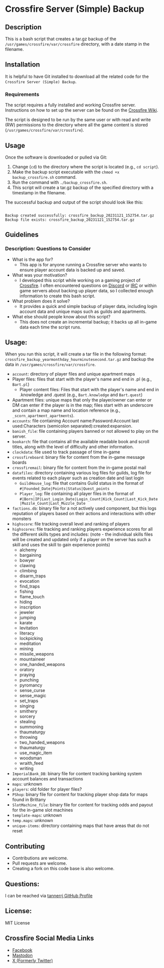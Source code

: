 # Crossfire Server (Simple) Backup

## Description

This is a bash script that creates a tar.gz backup of the `/usr/games/crossfire/var/crossfire` directory, with a date stamp in the filename.

## Installation

It is helpful to have Git installed to download all the related code for the `Crossfire Server (Simple) Backup`.

### Requirements

The script requires a fully installed and working Crossfire server. Instructions on how to set up the server can be found on the [Crossfire Wiki](http://wiki.cross-fire.org/dokuwiki/doku.php/server:server_compiling).

The script is designed to be run by the same user or with read and write (RW) permissions to the directory where all the game content is stored (`/usr/games/crossfire/var/crossfire`).

## Usage

Once the software is downloaded or pulled via Git:

 1. Change (`cd`) to the directory where the script is located (e.g., `cd script`).
 2. Make the backup script executable with the `chmod +x backup_crossfire.sh` command.
 3. Run the command with `./backup_crossfire.sh`.
 4. This script will create a tar.gz backup of the specified directory with a timestamp in the filename.

The successful backup and output of the script should look like this:

```

Backup created successfully: crossfire_backup_20231121_152754.tar.gz
Backup file exists: crossfire_backup_20231121_152754.tar.gz

```

## Guidelines

### Description: Questions to Consider

 * What is the app for?
   * This app is for anyone running a Crossfire server who wants to ensure player account data is backed up and saved.
 * What was your motivation?
   * I developed this script while working on a gaming project of [Crossfire](https://sourceforge.net/projects/crossfire/). I often encountered questions on [Discord](https://crossfire.real-time.com/discord/) or [IRC](https://crossfire.real-time.com/irc/) or within game servers about backing up player data, so I collected enough information to create this bash script.
 * What problem does it solve?
   * It provides a quick and simple backup of player data, including login account data and unique maps such as guilds and apartments.
 * What else should people know about this script?
   * This does not create an incremental backup; it backs up all in-game data each time the script runs.

## Usage:

When you run this script, it will create a tar file in the following format: `crossfire_backup_yearmonthday_hourminutesecond.tar.gz` and backup the data in `/usr/games/crossfire/var/crossfire`.

 * `account`: directory of player files and unique apartment maps
  * Player files: files that start with the player's name and end in .pl (e.g., `Bart.pl`)
    * Player content files: Files that start with the player's name and end in .knowledge and .quest (e.g., `Bart.knowledge` and `Bart.quest`)
  * Apartment files: unique maps that only the player/owner can enter or DM can enter if the player is in the map; files start with an underscore and contain a map name and location reference (e.g., `_scorn_apartment_apartments`).
 * `accounts`: file containing Account name:Password:Account last used:Characters (semicolon separated):created:expansion.
 * `banish_file`: file containing players banned or not allowed to play on the server.
 * `bookarch`: file that contains all the available readable book and scroll titles, along with the level of difficulty and other information.
 * `clockdata`: file used to track passage of time in-game
 * `crossfireboard`: binary file for content from the in-game message boards
 * `crossfiremail`: binary file for content from the in-game postal mail
 * `datafiles`: directory containing various log files for guilds, log file for events related to each player such as creation date and last login
     * `GuildHouse_log`: file that contains Guild status in the format of `#|Founded_Date|Points|Status|Quest_points`
     * `Player_log`: file containing all player files in the format of `#|Born|IP|Last_Login_Date|Login_Count|Kick_Count|Last_Kick_Date|Muzzle_Count|Last_Muzzle_Date`
 * `factions.db`: binary file for a not actively used component, but this logs reputation of players based on their actions and interactions with other monsters
 * `highscore`: file tracking overall level and ranking of players
 * `highscores`: file tracking and ranking players experience scores for all the different skills types and includes: (note - the individual skills files will be created and updated only if a player on the server has such a skill and uses the skill to gain experience points)
     * alchemy
     * bargaining
     * bowyer
     * clawing
     * climbing
     * disarm_traps
     * evocation
     * find_traps
     * fishing
     * flame_touch
     * hiding
     * inscription
     * jeweler
     * jumping
     * karate
     * levitation
     * literacy
     * lockpicking
     * meditation
     * mining
     * missile_weapons
     * mountaineer
     * one_handed_weapons
     * oratory
     * praying
     * punching
     * pyromancy
     * sense_curse
     * sense_magic
     * set_traps
     * singing
     * smithery
     * sorcery
     * stealing
     * summoning
     * thaumaturgy
     * throwing
     * two_handed_weapons
     * thaumaturgy
     * use_magic_item
     * woodsman
     * wraith_feed
     * writing
 * `ImperialBank_DB`: binary file for content tracking banking system account balances and transactions
 * `maps`: unknown
 * `players`: old folder for player files?
 * `PShop`: binary file for content for tracking player shop data for maps found in Brittany
 * `SlotMachine_file`: binary file for content for tracking odds and payout for the in-game slot machines
 * `template-maps`: unknown
 * `temp.maps`: unknown
 * `unique-items`: directory containing maps that have areas that do not reset


## Contributing

 * Contributions are welcome.
 * Pull requests are welcome.
 * Creating a fork on this code base is also welcome.

## Questions:

I can be reached via [tannerrj GitHub Profile](https://github.com/tannerrj)

## License:

MIT License

## Crossfire Social Media Links

 * [Facebook](https://www.facebook.com/crossfireproject/)
 * [Mastodon](https://mastodon.social/@crossfiremrpg)
 * [X (Formerly Twitter)](https://twitter.com/crossfiremrpg/)